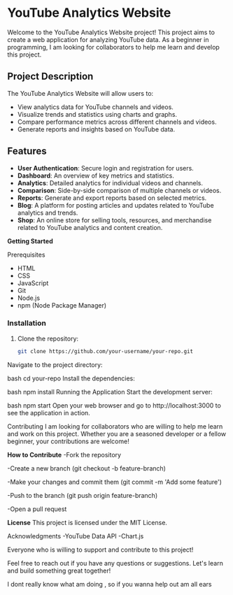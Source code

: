 # YouTube Analytics Website

Welcome to the YouTube Analytics Website project! This project aims to create a web application for analyzing YouTube data. As a beginner in programming, I am looking for collaborators to help me learn and develop this project.

## Project Description

The YouTube Analytics Website will allow users to:
- View analytics data for YouTube channels and videos.
- Visualize trends and statistics using charts and graphs.
- Compare performance metrics across different channels and videos.
- Generate reports and insights based on YouTube data.

## Features

- **User Authentication**: Secure login and registration for users.
- **Dashboard**: An overview of key metrics and statistics.
- **Analytics**: Detailed analytics for individual videos and channels.
- **Comparison**: Side-by-side comparison of multiple channels or videos.
- **Reports**: Generate and export reports based on selected metrics.
- **Blog**: A platform for posting articles and updates related to YouTube analytics and trends.
- **Shop**: An online store for selling tools, resources, and merchandise related to YouTube analytics and content creation.

**Getting Started**

Prerequisites
- HTML
- CSS 
- JavaScript
- Git
- Node.js
- npm (Node Package Manager)

### Installation

1. Clone the repository:
   ```bash
   git clone https://github.com/your-username/your-repo.git
Navigate to the project directory:

bash
cd your-repo
Install the dependencies:

bash
npm install
Running the Application
Start the development server:

bash
npm start
Open your web browser and go to http://localhost:3000 to see the application in action.

Contributing
I am looking for collaborators who are willing to help me learn and work on this project. Whether you are a seasoned developer or a fellow beginner, your contributions are welcome!


**How to Contribute**
-Fork the repository

-Create a new branch (git checkout -b feature-branch)

-Make your changes and commit them (git commit -m 'Add some feature')

-Push to the branch (git push origin feature-branch)

-Open a pull request

**License**
This project is licensed under the MIT License.

Acknowledgments
-YouTube Data API
-Chart.js

Everyone who is willing to support and contribute to this project!

Feel free to reach out if you have any questions or suggestions. Let's learn and build something great together!

I dont really know what am doing , so if you wanna help out am all ears


